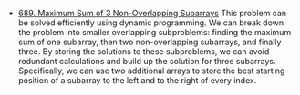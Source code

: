 - [689. Maximum Sum of 3 Non-Overlapping Subarrays](./../problems/0689-maximum-sum-of-3-non-overlapping-subarrays/README.md) This problem can be solved efficiently using dynamic programming. We can break down the problem into smaller overlapping subproblems: finding the maximum sum of one subarray, then two non-overlapping subarrays, and finally three. By storing the solutions to these subproblems, we can avoid redundant calculations and build up the solution for three subarrays. Specifically, we can use two additional arrays to store the best starting position of a subarray to the left and to the right of every index.
